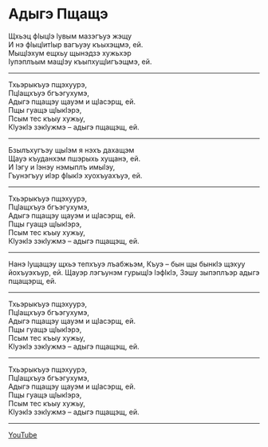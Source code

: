 # Адыгэ Пщащэ

Щхьэц фӏыцӏэ ӏувым мазэгъуэ жэщу  
И нэ фӏыцӏитӏыр вагъуэу къыхэщмэ, ей.  
Мыщӏэхум ещхьу щынэдзэ хужьхэр  
Ӏупэплъым мащӏэу къыпхущӏигъэщмэ, ей.

---

Тхьэрыкъуэ пщэхуурэ,  
Пцӏащхъуэ бгъэгухумэ,  
Адыгэ пщащэу щауэм и щӏасэрщ, ей.  
Пщы гуащэ щӏыкӏэрэ,  
Псым тес къыу хужьу,  
Кӏуэкӏэ зэкӏужмэ – адыгэ пщащэщ, ей.

---

Бзылъхугъэу щыӏэм я нэхъ дахащэм  
Щауэ къуданхэм пшэрыхь хущанэ, ей.  
И ӏэгу и ӏэнэу нэмыплъ имыӏэу,  
Гъунэгъуу иӏэр фӏыкӏэ хуохъуахъуэ, ей.

---

Тхьэрыкъуэ пщэхуурэ,  
Пцӏащхъуэ бгъэгухумэ,  
Адыгэ пщащэу щауэм и щӏасэрщ, ей.  
Пщы гуащэ щӏыкӏэрэ,  
Псым тес къыу хужьу,  
Кӏуэкӏэ зэкӏужмэ – адыгэ пщащэщ, ей.

---

Нанэ ӏущащэу щхьэ тепхъуэ лъабжьэм,
Къуэ – бын щы бынкӏэ щэхуу йохъуэхъур, ей.
Щауэр лэгъунэм гурыщӏэ ӏэфӏкӏэ,
Зэшу зыпэплъэр адыгэ пщащэрщ, ей.

---

Тхьэрыкъуэ пщэхуурэ,  
Пцӏащхъуэ бгъэгухумэ,  
Адыгэ пщащэу щауэм и щӏасэрщ, ей.  
Пщы гуащэ щӏыкӏэрэ,  
Псым тес къыу хужьу,  
Кӏуэкӏэ зэкӏужмэ – адыгэ пщащэщ, ей.

---

Тхьэрыкъуэ пщэхуурэ,  
Пцӏащхъуэ бгъэгухумэ,  
Адыгэ пщащэу щауэм и щӏасэрщ, ей.  
Пщы гуащэ щӏыкӏэрэ,  
Псым тес къыу хужьу,  
Кӏуэкӏэ зэкӏужмэ – адыгэ пщащэщ, ей.

---

[YouTube](https://www.youtube.com/watch?v=YaYs0vERkqE)
